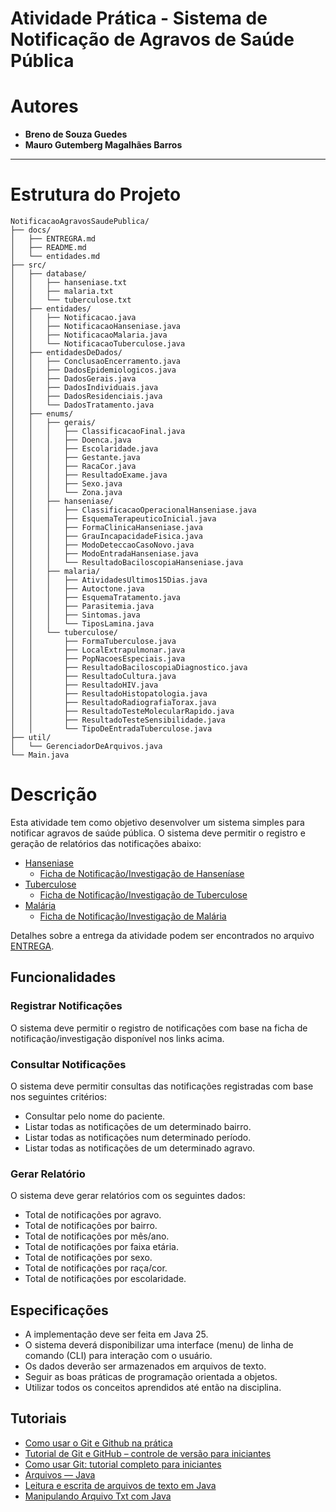 # Atividade Prática - Sistema de Notificação de Agravos de Saúde Pública


# Autores
- **Breno de Souza Guedes**  
- **Mauro Gutemberg Magalhães Barros**

---

# Estrutura do Projeto

```plaintext
NotificacaoAgravosSaudePublica/
├── docs/
│   ├── ENTREGRA.md
│   ├── README.md
│   └── entidades.md
├── src/
│   ├── database/
│   │   ├── hanseniase.txt
│   │   ├── malaria.txt
│   │   └── tuberculose.txt
│   ├── entidades/
│   │   ├── Notificacao.java
│   │   ├── NotificacaoHanseniase.java
│   │   ├── NotificacaoMalaria.java
│   │   └── NotificacaoTuberculose.java
│   ├── entidadesDeDados/
│   │   ├── ConclusaoEncerramento.java
│   │   ├── DadosEpidemiologicos.java
│   │   ├── DadosGerais.java
│   │   ├── DadosIndividuais.java
│   │   ├── DadosResidenciais.java
│   │   └── DadosTratamento.java
│   ├── enums/
│   │   ├── gerais/
│   │   │   ├── ClassificacaoFinal.java
│   │   │   ├── Doenca.java
│   │   │   ├── Escolaridade.java
│   │   │   ├── Gestante.java
│   │   │   ├── RacaCor.java
│   │   │   ├── ResultadoExame.java
│   │   │   ├── Sexo.java
│   │   │   └── Zona.java
│   │   ├── hanseniase/
│   │   │   ├── ClassificacaoOperacionalHanseniase.java
│   │   │   ├── EsquemaTerapeuticoInicial.java
│   │   │   ├── FormaClinicaHanseniase.java
│   │   │   ├── GrauIncapacidadeFisica.java
│   │   │   ├── ModoDeteccaoCasoNovo.java
│   │   │   ├── ModoEntradaHanseniase.java
│   │   │   └── ResultadoBaciloscopiaHanseniase.java
│   │   ├── malaria/
│   │   │   ├── AtividadesUltimos15Dias.java
│   │   │   ├── Autoctone.java
│   │   │   ├── EsquemaTratamento.java
│   │   │   ├── Parasitemia.java
│   │   │   ├── Sintomas.java
│   │   │   └── TiposLamina.java
│   │   └── tuberculose/
│   │       ├── FormaTuberculose.java
│   │       ├── LocalExtrapulmonar.java
│   │       ├── PopNacoesEspeciais.java
│   │       ├── ResultadoBaciloscopiaDiagnostico.java
│   │       ├── ResultadoCultura.java
│   │       ├── ResultadoHIV.java
│   │       ├── ResultadoHistopatologia.java
│   │       ├── ResultadoRadiografiaTorax.java
│   │       ├── ResultadoTesteMolecularRapido.java
│   │       ├── ResultadoTesteSensibilidade.java
│   │       └── TipoDeEntradaTuberculose.java
├── util/
│   └── GerenciadorDeArquivos.java
└── Main.java
```

# Descrição

Esta atividade tem como objetivo desenvolver um sistema simples para notificar agravos de saúde pública.
O sistema deve permitir o registro e geração de relatórios das notificações abaixo:
- [Hanseniase](https://portalsinan.saude.gov.br/hanseniase)
    - [Ficha de Notificação/Investigação de Hanseníase](http://portalsinan.saude.gov.br/images/documentos/Agravos/Hanseniase/Hanseniase_v5.pdf)
- [Tuberculose](https://portalsinan.saude.gov.br/tuberculose)
    - [Ficha de Notificação/Investigação de Tuberculose](http://portalsinan.saude.gov.br/images/documentos/Agravos/Tuberculose/Tuberculose_v5.pdf)
- [Malária](https://portalsinan.saude.gov.br/malaria)
    - [Ficha de Notificação/Investigação de Malária](http://portalsinan.saude.gov.br/images/documentos/Agravos/Malaria/Malaria_v5.pdf)

Detalhes sobre a entrega da atividade podem ser encontrados no arquivo [ENTREGA](ENTREGA.md).

## Funcionalidades
### Registrar Notificações
O sistema deve permitir o registro de notificações com base na ficha de notificação/investigação disponível nos links acima.
### Consultar Notificações
O sistema deve permitir consultas das notificações registradas com base nos seguintes critérios:
- Consultar pelo nome do paciente.
- Listar todas as notificações de um determinado bairro.
- Listar todas as notificações num determinado período.
- Listar todas as notificações de um determinado agravo.
### Gerar Relatório
O sistema deve gerar relatórios com os seguintes dados:
- Total de notificações por agravo.
- Total de notificações por bairro.
- Total de notificações por mês/ano.
- Total de notificações por faixa etária.
- Total de notificações por sexo.
- Total de notificações por raça/cor.
- Total de notificações por escolaridade.
## Especificações
- A implementação deve ser feita em Java 25.
- O sistema deverá disponibilizar uma interface (menu) de linha de comando (CLI) para interação com o usuário.
- Os dados deverão ser armazenados em arquivos de texto.
- Seguir as boas práticas de programação orientada a objetos.
- Utilizar todos os conceitos aprendidos até então na disciplina.
## Tutoriais
- [Como usar o Git e Github na prática](https://github.com/rafaballerini/GitTutorial)
- [Tutorial de Git e GitHub – controle de versão para iniciantes](https://www.freecodecamp.org/portuguese/news/tutorial-de-git-e-github-controle-de-versao-para-iniciantes/)
- [Como usar Git: tutorial completo para iniciantes](https://www.hostinger.com/br/tutoriais/tutorial-do-git-basics-introducao)
- [Arquivos — Java](https://medium.com/@pedro.vaf/arquivos-java-359156a1bf03)
- [Leitura e escrita de arquivos de texto em Java](https://www.devmedia.com.br/leitura-e-escrita-de-arquivos-de-texto-em-java/25529)
- [Manipulando Arquivo Txt com Java](https://mballem.com/post/manipulando-arquivo-txt-com-java/)
